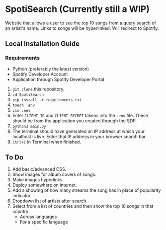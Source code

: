 # SpotiSearch (Currently still a WIP)

Website that allows a user to see the top 10 songs from a query search of an artist's name. Links to songs will be hyperlinked. Will redirect to Spotify.

## Local Installation Guide

### Requirements
- Python (preferably the latest version)
- Spotify Developer Account
- Application through Spotify Developer Portal

1. `git clone` this repository.
2. `cd SpotiSearch`
3. `pip install -r requirements.txt`
4. `touch .env`
5. `vim .env`
6. Enter `CLIENT_ID` and `CLIENT_SECRET` tokens into the `.env` file. These should be from the application you created through the SDP.
7. `python3 main.py`
8. The terminal should have generated an IP address at which your localhost is live. Enter that IP address in your browser search bar.
9. `Ctrl+C` in Terminal when finished.

## To Do
1. Add basic/advanced CSS.
2. Show images for album covers of songs.
3. Make images hyperlinks.
4. Deploy somewhere on internet.
5. Add a showing of how many streams the song has in place of popularity indicator.
6. Dropdown list of artists after search.
7. Select from a list of countries and then show the top 10 songs in that country
    - Across languages
    - For a specific language
